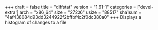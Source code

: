 +++
draft = false
title = "diffstat"
version = "1.61-1"
categories = ['devel-extra']
arch = "x86_64"
size = "27236"
usize = "88517"
sha1sum = "4af438084d93dd3244922f2bffbf4c2f0dc380a0"
+++
Displays a histogram of changes to a file